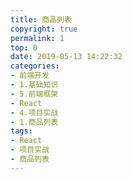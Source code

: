 ```yaml
---
title: 商品列表
copyright: true
permalink: 1
top: 0
date: 2019-05-13 14:22:32
categories:
- 前端开发
- 1.基础知识
- 5.前端框架
- React
- 4.项目实战
- 1.商品列表
tags:
- React
- 项目实战
- 商品列表
---
```

